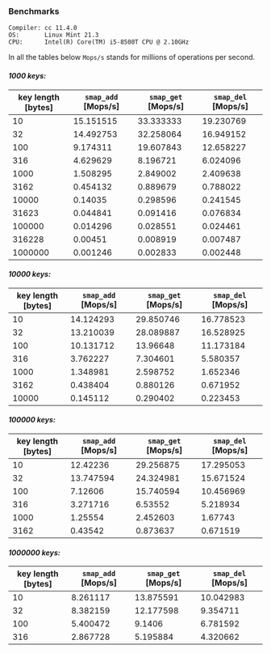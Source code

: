 ### Benchmarks
```
Compiler: cc 11.4.0
OS:       Linux Mint 21.3
CPU:      Intel(R) Core(TM) i5-8500T CPU @ 2.10GHz
```

In all the tables below `Mops/s` stands for millions of operations per second.

#### _1000 keys:_
key length [bytes] | `smap_add` [Mops/s] | `smap_get` [Mops/s] | `smap_del` [Mops/s]
------------------ | ------------------- | ------------------- | -------------------
10 | 15.151515 | 33.333333 | 19.230769
32 | 14.492753 | 32.258064 | 16.949152
100 | 9.174311 | 19.607843 | 12.658227
316 | 4.629629 | 8.196721 | 6.024096
1000 | 1.508295 | 2.849002 | 2.409638
3162 | 0.454132 | 0.889679 | 0.788022
10000 | 0.14035 | 0.298596 | 0.241545
31623 | 0.044841 | 0.091416 | 0.076834
100000 | 0.014296 | 0.028551 | 0.024461
316228 | 0.00451 | 0.008919 | 0.007487
1000000 | 0.001246 | 0.002833 | 0.002448

#### _10000 keys:_
key length [bytes] | `smap_add` [Mops/s] | `smap_get` [Mops/s] | `smap_del` [Mops/s]
------------------ | ------------------- | ------------------- | -------------------
10 | 14.124293 | 29.850746 | 16.778523
32 | 13.210039 | 28.089887 | 16.528925
100 | 10.131712 | 13.96648 | 11.173184
316 | 3.762227 | 7.304601 | 5.580357
1000 | 1.348981 | 2.598752 | 1.652346
3162 | 0.438404 | 0.880126 | 0.671952
10000 | 0.145112 | 0.290402 | 0.223453

#### _100000 keys:_
key length [bytes] | `smap_add` [Mops/s] | `smap_get` [Mops/s] | `smap_del` [Mops/s]
------------------ | ------------------- | ------------------- | -------------------
10 | 12.42236 | 29.256875 | 17.295053
32 | 13.747594 | 24.324981 | 15.671524
100 | 7.12606 | 15.740594 | 10.456969
316 | 3.271716 | 6.53552 | 5.218934
1000 | 1.25554 | 2.452603 | 1.67743
3162 | 0.43542 | 0.873637 | 0.671519

#### _1000000 keys:_
key length [bytes] | `smap_add` [Mops/s] | `smap_get` [Mops/s] | `smap_del` [Mops/s]
------------------ | ------------------- | ------------------- | -------------------
10 | 8.261117 | 13.875591 | 10.042983
32 | 8.382159 | 12.177598 | 9.354711
100 | 5.400472 | 9.1406 | 6.781592
316 | 2.867728 | 5.195884 | 4.320662
